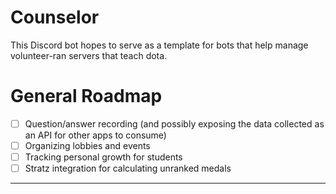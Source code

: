 # Counselor

This Discord bot hopes to serve as a template for bots that help manage volunteer-ran servers that teach dota.

# General Roadmap

- [ ] Question/answer recording (and possibly exposing the data collected as an API for other apps to consume)
- [ ] Organizing lobbies and events
- [ ] Tracking personal growth for students
- [ ] Stratz integration for calculating unranked medals

---